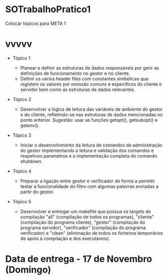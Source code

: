 # SOTrabalhoPratico1

Colocar tópicos para META 1

# vvvvv

- Tópico 1
  	- Planear e definir as estruturas de dados responsáveis por gerir as definições de funcionamento no gestor e no cliente.
    - Definir os vários header files com constantes simbólicas que registem os valores por omissão comuns e especificos do cliente e servidor bem como as estruturas de dados relevantes.
    
- Tópico 2
    - Desenvolver a lógica de leitura das variáveis de ambiente do gestor e do cliente, refletindo-se nas estruturas de dados             mencionadas no ponto anterior. Sugestão: usar as funções getopt(), getsubopt() e getenv().
    
- Tópico 3
    - Iniciar o desenvolvimento da leitura de comandos de administração do gestor implementando a leitura e validação dos comandos e respetivos parametros e a implementação completa do comando shutdown.
   
- Tópico 4
    - Preparar a ligação entre gestor e verificador de forma a permitir testar a funcionalidade do filtro com algumas palavras            enviadas a partir do gestor.

- Tópico 5
    - Desenvolver e entregar um makefile que possua os targets de compilação "all" (compilação de todos os programas), "cliente"        (compilação do programa cliente), "gestor" (compilação do programa servidor), "verificador" (compilação do programa verificador) e    "clean" (eliminação de todos os ficheiros temporários de apoio à compilação e dos executáveis).
    
# Data de entrega - 17 de Novembro (Domingo)
